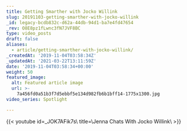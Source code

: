 ```yaml
---
title: Getting Smarther with Jocko Willink
slug: 20191103-getting-smarther-with-jocko-willink
_id: legacy-bcdb832c-d62a-44db-94d1-ba7e4fd47654
_rev: O8E8pz1fLwnc3fN7JVF8BC
type: video_posts
draft: false
aliases:
  - article/getting-smarther-with-jocko-willink/
_createdAt: '2019-11-04T03:58:34Z'
_updatedAt: '2021-03-22T13:11:59Z'
date: '2019-11-04T03:58:34+00:00'
weight: 50
featured_image:
  alt: Featured article image
  url: >-
    7a456fd0a51b3f7d5ebbf5e134d982fb6b1bff14-1775x1300.jpg
video_series: Spotlight

---
```

{{< youtube id=_JOK7AFik7s\ title=\Jenna Chats With Jocko Willink\ >}}